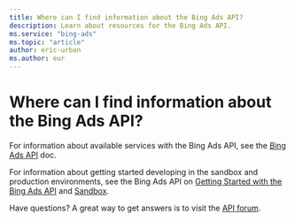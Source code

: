 ```yaml
---
title: Where can I find information about the Bing Ads API?
description: Learn about resources for the Bing Ads API.
ms.service: "bing-ads"
ms.topic: "article"
author: eric-urban
ms.author: eur
---
```


# Where can I find information about the Bing Ads API?

For information about available services with the Bing Ads API, see the [Bing Ads API](https://go.microsoft.com/fwlink?LinkId=398328) doc.

For information about getting started developing in the sandbox and production environments, see the Bing Ads API on [Getting Started with the Bing Ads API](https://go.microsoft.com/fwlink?LinkId=398322) and [Sandbox](https://go.microsoft.com/fwlink?LinkId=398323).

Have questions? A great way to get answers is to visit the [API forum](https://go.microsoft.com/fwlink?LinkId=398324).


